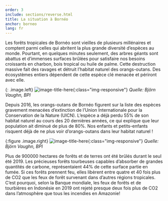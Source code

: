 ```yaml
---
order: 3
include: sections/reverse.html
title: La situation à Bornéo 
anchor: borneo
lang: fr
---
```

Les forêts tropicales de Bornéo sont vieilles de plusieurs millénaires et comptent parmi celles qui abritent la plus grande diversité d’espèces au monde. Pourtant, en quelques minutes seulement, des arbres géants sont abattus et d’immenses surfaces brûlées pour satisfaire nos besoins croissants en charbon, bois tropical ou huile de palme. Cette destruction massive fait des ravages et détruit l’habitat naturel des orangs-outans. Des écosystèmes entiers dépendent de cette espèce clé menacée et périront avec elle. 

{: .image.left}
![image-title-here](/assets/img/baby-ou-color-sm.jpg){:class="img-responsive"}
_Quelle: Björn Vaughn, BPI_

Depuis 2016, les orangs-outans de Bornéo figurent sur la liste des espèces gravement menacées d’extinction de l’Union Internationale pour la Conservation de la Nature (UICN). L’espèce a déjà perdu 55% de son habitat naturel au cours des 20 dernières années, ce qui explique que leur population ait diminué de plus de 80%. Nos enfants et petits-enfants risquent déjà de ne plus voir d’orangs-outans dans leur habitat naturel !

{:figure .image.right}
![image-title-here](/assets/img/chainsaw.jpg){:class="img-responsive"}
_Quelle: Björn Vaughn, BPI_

Plus de 900000 hectares de forêts et de terres ont été brûlés durant le seul été 2019. Les précieuses forêts tourbeuses capables d’absorber de grandes quantités de carbone, représentaient 44% de cette surface partie en fumée. Si ces forêts prennent feu, elles libèrent entre quatre et 40 fois plus de CO2 que les feux de forêt survenant dans d’autres régions tropicales. C’est pourquoi, selon la Banque mondiale, les feux de forêts et de tourbières en Indonésie en 2019 ont rejeté presque deux fois plus de CO2 dans l’atmosphère que tous les incendies en Amazonie!
